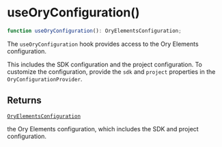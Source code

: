 # useOryConfiguration()

```ts
function useOryConfiguration(): OryElementsConfiguration;
```

The `useOryConfiguration` hook provides access to the Ory Elements configuration.

This includes the SDK configuration and the project configuration. To customize the configuration, provide the `sdk` and `project` properties in the `OryConfigurationProvider`.

## Returns

[`OryElementsConfiguration`](../interfaces/OryElementsConfiguration.md)

the Ory Elements configuration, which includes the SDK and project configuration.

